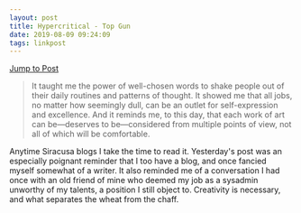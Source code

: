 ```yaml
---
layout: post
title: Hypercritical - Top Gun
date: 2019-08-09 09:24:09
tags: linkpost
---
```

[Jump to Post](http://hypercritical.co/2019/08/08/top-gun)

> It taught me the power of well-chosen words to shake people out of their daily routines and patterns of thought. It showed me that all jobs, no matter how seemingly dull, can be an outlet for self-expression and excellence. And it reminds me, to this day, that each work of art can be—deserves to be—considered from multiple points of view, not all of which will be comfortable.

Anytime Siracusa blogs I take the time to read it. Yesterday's post was an especially poignant reminder that I too have a blog, and once fancied myself somewhat of a writer. It also reminded me of a conversation I had once with an old friend of mine who deemed my job as a sysadmin unworthy of my talents, a position I still object to. Creativity is necessary, and what separates the wheat from the chaff. 
